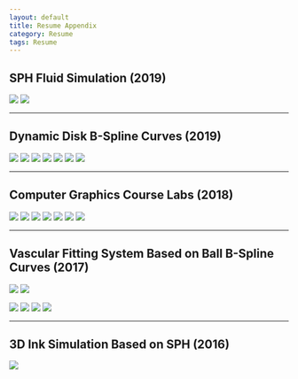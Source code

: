 ```yaml
---
layout: default
title: Resume Appendix
category: Resume
tags: Resume
---
```


## SPH Fluid Simulation (2019)
![](/assets/imgs/Resume-Appendix/SPH-Water/RealTimeSimulation.gif)
![](/assets/imgs/Resume-Appendix/SPH-Water/MCFinalRendering.gif)

***
## Dynamic Disk B-Spline Curves (2019)
![](/assets/imgs/Resume-Appendix/D-DBSC/1.png)
![](/assets/imgs/Resume-Appendix/D-DBSC/2.png)
![](/assets/imgs/Resume-Appendix/D-DBSC/3.png)
![](/assets/imgs/Resume-Appendix/D-DBSC/4.png)
![](/assets/imgs/Resume-Appendix/D-DBSC/5.png)
![](/assets/imgs/Resume-Appendix/D-DBSC/6.png)
![](/assets/imgs/Resume-Appendix/D-DBSC/7.png)


***
## Computer Graphics Course Labs (2018)
![](/assets/imgs/Resume-Appendix/CG/3.png)
![](/assets/imgs/Resume-Appendix/CG/4-normal.png)
![](/assets/imgs/Resume-Appendix/CG/4-phonglight.png)
![](/assets/imgs/Resume-Appendix/CG/5.png)
![](/assets/imgs/Resume-Appendix/CG/7.png)
![](/assets/imgs/Resume-Appendix/CG/8-raytracing.png)
![](/assets/imgs/Resume-Appendix/CG/8-raytracing-mesh.png)


***
## Vascular Fitting System Based on Ball B-Spline Curves (2017)
![](/assets/imgs/Resume-Appendix/Vascular-System/1.png)
![](/assets/imgs/Resume-Appendix/Vascular-System/2.png)
<!-- ![](/assets/imgs/Resume-Appendix/Vascular-System/3.png) -->
![](/assets/imgs/Resume-Appendix/Vascular-System/4.png)
![](/assets/imgs/Resume-Appendix/Vascular-System/5.png)
![](/assets/imgs/Resume-Appendix/Vascular-System/6.png)
![](/assets/imgs/Resume-Appendix/Vascular-System/7.png)

***
## 3D Ink Simulation Based on SPH (2016)
![](/assets/imgs/Resume-Appendix/SPH-Ink/bunny.png)
<!-- ![](/assets/imgs/Resume-Appendix/SPH-Ink/dragon.png) -->
<!-- ![](/assets/imgs/Resume-Appendix/SPH-Ink/house.png) -->

